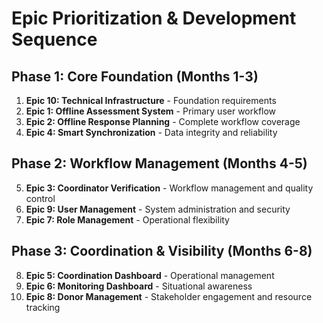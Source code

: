 # Epic Prioritization & Development Sequence

## Phase 1: Core Foundation (Months 1-3)
1. **Epic 10: Technical Infrastructure** - Foundation requirements
2. **Epic 1: Offline Assessment System** - Primary user workflow  
3. **Epic 2: Offline Response Planning** - Complete workflow coverage
4. **Epic 4: Smart Synchronization** - Data integrity and reliability

## Phase 2: Workflow Management (Months 4-5)
5. **Epic 3: Coordinator Verification** - Workflow management and quality control
6. **Epic 9: User Management** - System administration and security
7. **Epic 7: Role Management** - Operational flexibility

## Phase 3: Coordination & Visibility (Months 6-8)
8. **Epic 5: Coordination Dashboard** - Operational management
9. **Epic 6: Monitoring Dashboard** - Situational awareness
10. **Epic 8: Donor Management** - Stakeholder engagement and resource tracking
